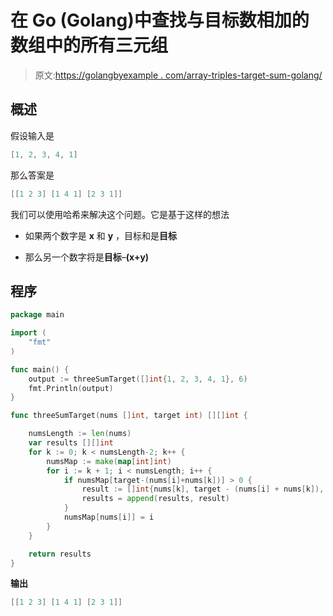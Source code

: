 # 在 Go (Golang)中查找与目标数相加的数组中的所有三元组

> 原文:[https://golangbyexample . com/array-triples-target-sum-golang/](https://golangbyexample.com/array-triplets-target-sum-golang/)

## **概述**

假设输入是

```go
[1, 2, 3, 4, 1]
```

那么答案是

```go
[[1 2 3] [1 4 1] [2 3 1]]
```

我们可以使用哈希来解决这个问题。它是基于这样的想法

*   如果两个数字是 **x** 和 **y** ，目标和是**目标**

*   那么另一个数字将是**目标**–**(x+y)**

## **程序**

```go
package main

import (
	"fmt"
)

func main() {
	output := threeSumTarget([]int{1, 2, 3, 4, 1}, 6)
	fmt.Println(output)
}

func threeSumTarget(nums []int, target int) [][]int {

	numsLength := len(nums)
	var results [][]int
	for k := 0; k < numsLength-2; k++ {
		numsMap := make(map[int]int)
		for i := k + 1; i < numsLength; i++ {
			if numsMap[target-(nums[i]+nums[k])] > 0 {
				result := []int{nums[k], target - (nums[i] + nums[k]), nums[i]}
				results = append(results, result)
			}
			numsMap[nums[i]] = i
		}
	}

	return results
}
```

**输出**

```go
[[1 2 3] [1 4 1] [2 3 1]]
```